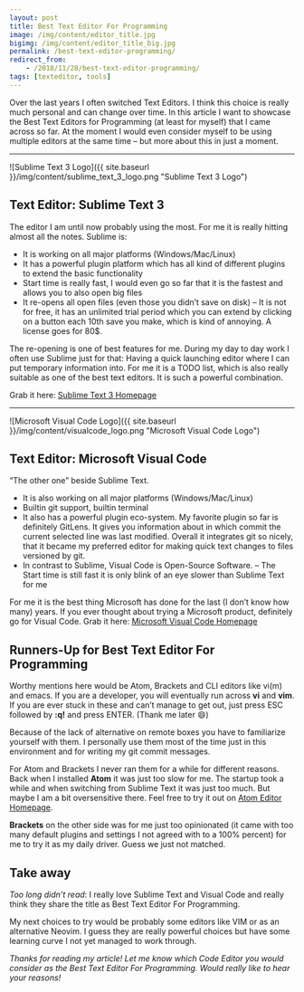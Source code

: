 ```yaml
---
layout: post
title: Best Text Editor For Programming
image: /img/content/editor_title.jpg
bigimg: /img/content/editor_title_big.jpg
permalink: /best-text-editor-programming/
redirect_from: 
    - /2018/11/28/best-text-editor-programming/
tags: [texteditor, tools]
---
```


Over the last years I often switched Text Editors. I think this choice is really much personal and can change over time. In this article I want to showcase the Best Text Editors for Programming <!--more-->(at least for myself) that I came across so far. At the moment I would even consider myself to be using multiple editors at the same time – but more about this in just a moment.

----

![Sublime Text 3 Logo]({{ site.baseurl }}/img/content/sublime_text_3_logo.png "Sublime Text 3 Logo")

## Text Editor: Sublime Text 3


The editor I am until now probably using the most. For me it is really hitting almost all the notes. Sublime is:

+ It is working on all major platforms (Windows/Mac/Linux)
+ It has a powerful plugin platform which has all kind of different plugins to extend the basic functionality
+ Start time is really fast, I would even go so far that it is the fastest and allows you to also open big files
+ It re-opens all open files (even those you didn’t save on disk)
–  It is not for free, it has an unlimited trial period which you can extend by clicking on a button each 10th save you make, which is kind of annoying. A license goes for 80$.

The re-opening is one of best features for me. During my day to day work I often use Sublime just for that: Having a quick launching editor where I can put temporary information into. For me it is a TODO list, which is also really suitable as one of the best text editors. It is such a powerful combination.

Grab it here: [Sublime Text 3 Homepage](https://www.sublimetext.com/3)

----

![Microsoft Visual Code Logo]({{ site.baseurl }}/img/content/visualcode_logo.png "Microsoft Visual Code Logo")

## Text Editor: Microsoft Visual Code
“The other one” beside Sublime Text.

+ It is also working on all major platforms (Windows/Mac/Linux)
+ Builtin git support, builtin terminal
+ It also has a powerful plugin eco-system. My favorite plugin so far is definitely GitLens. It gives you information about in which commit the current selected line was last modified. Overall it integrates git so nicely, that it became my preferred editor for making quick text changes to files versioned by git.
+ In contrast to Sublime, Visual Code is Open-Source Software.
– The Start time is still fast it is only blink of an eye slower than Sublime Text for me

For me it is the best thing Microsoft has done for the last (I don’t know how many) years. If you ever thought about trying a Microsoft product, definitely go for Visual Code.
Grab it here: [Microsoft Visual Code Homepage](https://code.visualstudio.com/)

## Runners-Up for Best Text Editor For Programming
Worthy mentions here would be Atom, Brackets and CLI editors like vi(m) and emacs.
If you are a developer, you will eventually run across **vi** and **vim**. If you are ever stuck in these and can’t manage to get out, just press ESC followed by **:q!** and press ENTER.
(Thank me later 😄)

Because of the lack of alternative on remote boxes you have to familiarize yourself with them. I personally use them most of the time just in this environment and for writing my git commit messages.

For Atom and Brackets I never ran them for a while for different reasons. Back when I installed **Atom** it was just too slow for me. The startup took a while and when switching from Sublime Text it was just too much. But maybe I am a bit oversensitive there. Feel free to try it out on [Atom Editor Homepage](https://atom.io/).

**Brackets** on the other side was for me just too opinionated (it came with too many default plugins and settings I not agreed with to a 100% percent) for me to try it as my daily driver. Guess we just not matched.


## Take away
_Too long didn’t read_: I really love Sublime Text and Visual Code and really think they share the title as Best Text Editor For Programming.

My next choices to try would be probably some editors like VIM or as an alternative Neovim. I guess they are really powerful choices but have some learning curve I not yet managed to work through.

_Thanks for reading my article! Let me know which Code Editor you would consider as the Best Text Editor For Programming. Would really like to hear your reasons!_
